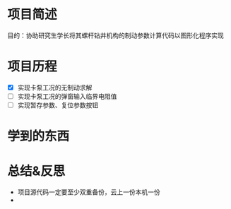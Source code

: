 # 项目简述
目的：协助研究生学长将其螺杆钻井机构的制动参数计算代码以图形化程序实现

# 项目历程

- [x] 实现卡泵工况的无制动求解
- [ ] 实现卡泵工况的弹窗输入临界电阻值
- [ ] 实现暂存参数、复位参数按钮

# 学到的东西

# 总结&反思
- 项目源代码一定要至少双重备份，云上一份本机一份
- 
